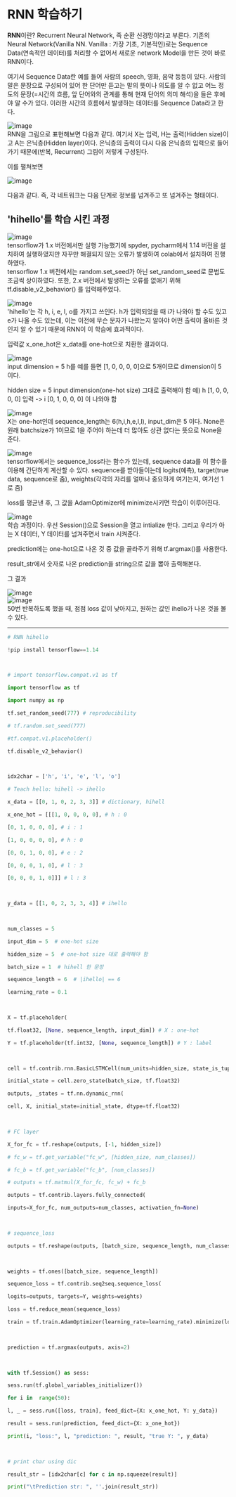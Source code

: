 # RNN 학습하기
**RNN**이란?
Recurrent Neural Network, 즉 순환 신경망이라고 부른다.
기존의 Neural Network(Vanilla NN. Vanilla : 가장 기초, 기본적인)로는 Sequence Data(연속적인 데이터)를 처리할 수 없어서 새로운 network Model을 만든 것이 바로 RNN이다.

여기서 Sequence Data란 예를 들어 사람의 speech, 영화, 음악 등등이 있다. 사람의 말은 문장으로 구성되어 있어 한 단어만 듣고는 말의 뜻이나 의도를 알 수 없고 어느 정도의 문장(=시간의 흐름, 앞 단어와의 관계를 통해 현재 단어의 의미 해석)을 들은 후에야 알 수가 있다. 이러한 시간의 흐름에서 발생하는 데이터를  Sequence Data라고 한다.

![image](https://user-images.githubusercontent.com/34376342/99986306-5cf7a080-2df2-11eb-9799-8518ab932f6d.png)   
RNN을 그림으로 표현해보면 다음과 같다.
여기서 X는 입력, H는 출력(Hidden size)이고 A는 은닉층(Hidden layer)이다. 은닉층의 출력이 다시 다음 은닉층의 입력으로 들어가기 때문에(반복, Recurrent) 그림이 저렇게 구성된다.

이를 펼쳐보면

![image](https://user-images.githubusercontent.com/34376342/99985792-bf9c6c80-2df1-11eb-84f7-bd7db9a65cf2.png)  

다음과 같다. 즉, 각 네트워크는 다음 단계로 정보를 넘겨주고 또 넘겨주는 형태이다.


'hihello'를 학습 시킨 과정
---
![image](https://user-images.githubusercontent.com/34376342/100496177-6f2c6280-3195-11eb-8170-94a1d657a65e.png)  
tensorflow가 1.x 버전에서만 실행 가능했기에 spyder, pycharm에서 1.14 버전을 설치하여 실행하였지만 자꾸만 해결되지 않는 오류가 발생하여 colab에서 설치하여 진행하였다.   
tensorflow 1.x 버전에서는 random.set_seed가 아닌 set_random_seed로 문법도 조금씩 상이하였다.
또한, 2.x 버전에서 발생하는 오류를 없애기 위해 tf.disable_v2_behavior() 를 입력해주었다.

   
![image](https://user-images.githubusercontent.com/34376342/100496848-dd275880-319a-11eb-8a70-c9df45f3f79e.png)  
'hihello'는 각 h, i, e, l, o를 가지고 쓰인다.
h가 입력되었을 때 i가 나와야 할 수도 있고
e가 나올 수도 있는데, 이는 이전에 무슨 문자가 나왔는지 알아야 어떤 출력이 올바른 것인지 알 수 있기 때문에 RNN이 이 학습에 효과적이다. 

입력값 x_one_hot은 x_data를 one-hot으로 치환한 결과이다.

![image](https://user-images.githubusercontent.com/34376342/100496565-71dc8700-3198-11eb-8062-4181783c2fda.png)  
input dimension = 5
h를 예를 들면 [1, 0, 0, 0, 0]으로 5개이므로 dimension이 5 이다.

 hidden size = 5
 input dimension(one-hot size) 그대로 출력해야 함
 예) h [1, 0, 0, 0, 0] 입력 -> i [0, 1, 0, 0, 0] 이 나와야 함

![image](https://user-images.githubusercontent.com/34376342/100496929-77879c00-319b-11eb-9c93-617da76ee374.png)  
X는 one-hot인데 sequence_length는 6(h,i,h,e,l,l), input_dim은 5 이다.  None은 원래 batchsize가 1이므로 1을 주어야 하는데 더 많아도 상관 없다는 뜻으로 None을 준다.

![image](https://user-images.githubusercontent.com/34376342/100498408-4ca24580-31a5-11eb-8f09-86d024c43d8c.png)  
tensorflow에서는 sequence_loss라는 함수가 있는데, sequence data를 이 함수를 이용해 간단하게 계산할 수 있다. 
sequence를 받아들이는데 logits(예측), target(true data, sequence로 줌), weights(각각의 자리를 얼마나 중요하게 여기는지, 여기선 1로 줌)

loss를 평균낸 후, 그 값을 AdamOptimizer에 minimize시키면 학습이 이루어진다.

![image](https://user-images.githubusercontent.com/34376342/100581027-53a69080-332a-11eb-8950-d4e7e4362015.png)  
학습 과정이다.
우선 Session()으로 Session을 열고 intialize 한다.
그리고 우리가 아는 X 데이터, Y 데이터를 넘겨주면서 train 시켜준다.

prediction에는 one-hot으로 나온 것 중 값을 골라주기 위해 tf.argmax()를 사용한다.

result_str에서 숫자로 나온 prediction을 string으로 값을 뽑아 출력해본다. 

그 결과

![image](https://user-images.githubusercontent.com/34376342/100582686-f52ee180-332c-11eb-9c05-4eb67951ac7d.png)  
![image](https://user-images.githubusercontent.com/34376342/100582753-1394dd00-332d-11eb-9de1-f6129db847f8.png)  
50번 반복하도록 했을 때, 점점 loss 값이 낮아지고, 원하는 값인 ihello가 나온 것을 볼 수 있다.

---
```python
# RNN hihello

!pip install tensorflow==1.14

  

# import tensorflow.compat.v1 as tf

import tensorflow as tf

import numpy as np

tf.set_random_seed(777) # reproducibility

# tf.random.set_seed(777)

#tf.compat.v1.placeholder()

tf.disable_v2_behavior()

  

idx2char = ['h', 'i', 'e', 'l', 'o']

# Teach hello: hihell -> ihello

x_data = [[0, 1, 0, 2, 3, 3]] # dictionary, hihell

x_one_hot = [[[1, 0, 0, 0, 0], # h : 0

[0, 1, 0, 0, 0], # i : 1

[1, 0, 0, 0, 0], # h : 0

[0, 0, 1, 0, 0], # e : 2

[0, 0, 0, 1, 0], # l : 3

[0, 0, 0, 1, 0]]] # l : 3

  

y_data = [[1, 0, 2, 3, 3, 4]] # ihello

  

num_classes = 5

input_dim = 5  # one-hot size

hidden_size = 5  # one-hot size 대로 출력해야 함

batch_size = 1  # hihell 한 문장

sequence_length = 6  # |ihello| == 6

learning_rate = 0.1

  

X = tf.placeholder(

tf.float32, [None, sequence_length, input_dim]) # X : one-hot

Y = tf.placeholder(tf.int32, [None, sequence_length]) # Y : label

  

cell = tf.contrib.rnn.BasicLSTMCell(num_units=hidden_size, state_is_tuple=True)

initial_state = cell.zero_state(batch_size, tf.float32)

outputs, _states = tf.nn.dynamic_rnn(

cell, X, initial_state=initial_state, dtype=tf.float32)

  

# FC layer

X_for_fc = tf.reshape(outputs, [-1, hidden_size])

# fc_w = tf.get_variable("fc_w", [hidden_size, num_classes])

# fc_b = tf.get_variable("fc_b", [num_classes])

# outputs = tf.matmul(X_for_fc, fc_w) + fc_b

outputs = tf.contrib.layers.fully_connected(

inputs=X_for_fc, num_outputs=num_classes, activation_fn=None)

  

# sequence_loss

outputs = tf.reshape(outputs, [batch_size, sequence_length, num_classes])

  

weights = tf.ones([batch_size, sequence_length])

sequence_loss = tf.contrib.seq2seq.sequence_loss(

logits=outputs, targets=Y, weights=weights)

loss = tf.reduce_mean(sequence_loss)

train = tf.train.AdamOptimizer(learning_rate=learning_rate).minimize(loss)

  

prediction = tf.argmax(outputs, axis=2)

  

with tf.Session() as sess:

sess.run(tf.global_variables_initializer())

for i in  range(50):

l, _ = sess.run([loss, train], feed_dict={X: x_one_hot, Y: y_data})

result = sess.run(prediction, feed_dict={X: x_one_hot})

print(i, "loss:", l, "prediction: ", result, "true Y: ", y_data)

  

# print char using dic

result_str = [idx2char[c] for c in np.squeeze(result)]

print("\tPrediction str: ", ''.join(result_str))

```

